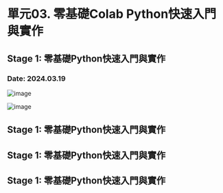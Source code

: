# 單元03. 零基礎Colab Python快速入門與實作

## Stage 1: 零基礎Python快速入門與實作

### Date: 2024.03.19

![image](https://github.com/Grace-TA/Python2024/assets/89304181/8e07e754-cbbe-4b8d-9428-58d75fb4389d)


![image](https://github.com/Grace-TA/Python2024/assets/89304181/58f30136-8131-423b-902c-e786bcde1c23)



## Stage 1: 零基礎Python快速入門與實作


## Stage 1: 零基礎Python快速入門與實作


## Stage 1: 零基礎Python快速入門與實作

